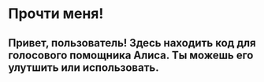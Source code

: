 # Прочти меня!

## Привет, пользователь! Здесь находить код для голосового помощника Алиса. Ты можешь его улутшить или использовать.